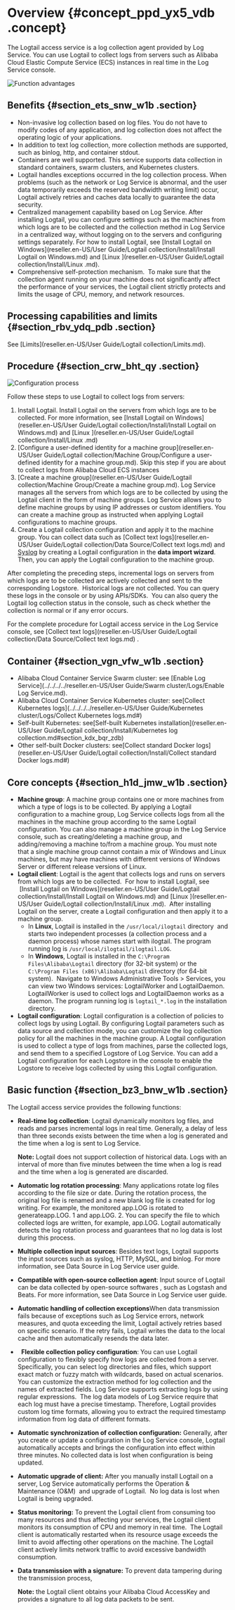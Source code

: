 # Overview {#concept_ppd_yx5_vdb .concept}

The Logtail access service is a log collection agent provided by Log Service. You can use Logtail to collect logs from servers such as Alibaba Cloud Elastic Compute Service \(ECS\) instances in real time in the Log Service console.

![](images/2650_en-US.png "Function advantages")

## Benefits {#section_ets_snw_w1b .section}

-   Non-invasive log collection based on log files. You do not have to modify codes of any application, and log collection does not affect the operating logic of your applications.
-   In addition to text log collection, more collection methods are supported, such as binlog, http, and container stdout.
-   Containers are well supported. This service supports data collection in standard containers, swarm clusters, and Kubernetes clusters.
-   Logtail handles exceptions occurred in the log collection process. When problems \(such as the network or Log Service is abnormal, and the user data temporarily exceeds the reserved bandwidth writing limit\) occur, Logtail actively retries and caches data locally to guarantee the data security.
-   Centralized management capability based on Log Service. After installing Logtail, you can configure settings such as the machines from which logs are to be collected and the collection method in Log Service in a centralized way, without logging on to the servers and configuring settings separately. For how to install Logtail, see [Install Logtail on Windows](reseller.en-US/User Guide/Logtail collection/Install/Install Logtail on Windows.md) and [Linux ](reseller.en-US/User Guide/Logtail collection/Install/Linux .md).
-   Comprehensive self-protection mechanism.  To make sure that the collection agent running on your machine does not significantly affect the performance of your services, the Logtail client strictly protects and limits the usage of CPU, memory, and network resources.

## Processing capabilities and limits {#section_rbv_ydq_pdb .section}

See [Limits](reseller.en-US/User Guide/Logtail collection/Limits.md).

## Procedure {#section_crw_bht_qy .section}

![](images/2652_en-US.png "Configuration process")

Follow these steps to use Logtail to collect logs from servers:

1.  Install Logtail. Install Logtail on the servers from which logs are to be collected. For more information, see [Install Logtail on Windows](reseller.en-US/User Guide/Logtail collection/Install/Install Logtail on Windows.md) and [Linux ](reseller.en-US/User Guide/Logtail collection/Install/Linux .md)
2.  [Configure a user-defined identity for a machine group](reseller.en-US/User Guide/Logtail collection/Machine Group/Configure a user-defined identity for a machine group.md). Skip this step if you are about to collect logs from Alibaba Cloud ECS instances
3.  [Create a machine group](reseller.en-US/User Guide/Logtail collection/Machine Group/Create a machine group.md). Log Service manages all the servers from which logs are to be collected by using the Logtail client in the form of machine groups. Log Service allows you to define machine groups by using IP addresses or custom identifiers. You can create a machine group as instructed when applying Logtail configurations to machine groups.
4.  Create a Logtail collection configuration and apply it to the machine group. You can collect data such as [Collect text logs](reseller.en-US/User Guide/Logtail collection/Data Source/Collect text logs.md) and [Syslog](reseller.en-US//Syslog.md) by creating a Logtail configuration in the **data import wizard**. Then, you can apply the Logtail configuration to the machine group.

After completing the preceding steps, incremental logs on servers from which logs are to be collected are actively collected and sent to the corresponding Logstore.  Historical logs are not collected. You can query these logs in the console or by using APIs/SDKs.  You can also query the Logtail log collection status in the console, such as check whether the collection is normal or if any error occurs.

For the complete procedure for Logtail access service in the Log Service console, see [Collect text logs](reseller.en-US/User Guide/Logtail collection/Data Source/Collect text logs.md) .

## Container {#section_vgn_vfw_w1b .section}

-   Alibaba Cloud Container Service Swarm cluster: see [Enable Log Service](../../../../reseller.en-US/User Guide/Swarm cluster/Logs/Enable Log Service.md).
-   Alibaba Cloud Container Service Kubernetes cluster: see[Collect Kubernetes logs](../../../../reseller.en-US/User Guide/Kubernetes cluster/Logs/Collect Kubernetes logs.md#)
-   Self-built Kubernetes: see[Self-built Kubernetes installation](reseller.en-US/User Guide/Logtail collection/Install/Kubernetes log collection.md#section_kdx_bqr_zdb)
-   Other self-built Docker clusters: see[Collect standard Docker logs](reseller.en-US/User Guide/Logtail collection/Install/Collect standard Docker logs.md#)

## Core concepts {#section_h1d_jmw_w1b .section}

-   **Machine group**: A machine group contains one or more machines from which a type of logs is to be collected. By applying a Logtail configuration to a machine group, Log Service collects logs from all the machines in the machine group according to the same Logtail configuration. You can also manage a machine group in the Log Service console, such as creating/deleting a machine group, and adding/removing a machine to/from a machine group. You must note that a single machine group cannot contain a mix of Windows and Linux machines, but may have machines with different versions of Windows Server or different release versions of Linux.
-   **Logtail client**: Logtail is the agent that collects logs and runs on servers from which logs are to be collected.  For how to install Logtail, see  [Install Logtail on Windows](reseller.en-US/User Guide/Logtail collection/Install/Install Logtail on Windows.md) and [Linux ](reseller.en-US/User Guide/Logtail collection/Install/Linux .md).  After installing Logtail on the server, create a Logtail configuration and then apply it to a machine group.
    -   In **Linux**, Logtail is installed in the `/usr/local/ilogtail` directory  and starts two independent processes \(a collection process and a daemon process\) whose names start with ilogtail. The program running log is `/usr/local/ilogtail/ilogtail.LOG`.
    -   In **Windows**, Logtail is installed in the `C:\Program Files\Alibaba\Logtail` directory \(for 32-bit system\) or the `C:\Program Files (x86)\Alibaba\Logtail` directory \(for 64-bit system\).  Navigate to Windows Administrative Tools \> Services, you can view two Windows services: LogtailWorker and LogtailDaemon. LogtailWorker is used to collect logs and LogtailDaemon works as a daemon. The program running log is `logtail_*.log` in the installation directory.
-   **Logtail configuration**: Logtail configuration is a collection of policies to collect logs by using Logtail. By configuring Logtail parameters such as data source and collection mode, you can customize the log collection policy for all the machines in the machine group. A Logtail configuration is used to collect a type of logs from machines, parse the collected logs, and send them to a specified Logstore of Log Service. You can add a Logtail configuration for each Logstore in the console to enable the Logstore to receive logs collected by using this Logtail configuration.

## Basic function {#section_bz3_bnw_w1b .section}

The Logtail access service provides the following functions:

-   **Real-time log collection**: Logtail dynamically monitors log files, and reads and parses incremental logs in real time. Generally, a delay of less than three seconds exists between the time when a log is generated and the time when a log is sent to Log Service.

    **Note:** Logtail does not support collection of historical data. Logs with an interval of more than five minutes between the time when a log is read and the time when a log is generated are discarded.

-   **Automatic log rotation processing**: Many applications rotate log files according to the file size or date. During the rotation process, the original log file is renamed and a new blank log file is created for log writing. For example, the monitored app.LOG is rotated to generateapp.LOG. 1 and app.LOG. 2. You can specify the file to which collected logs are written, for example, app.LOG. Logtail automatically detects the log rotation process and guarantees that no log data is lost during this process.
-   **Multiple collection input sources**: Besides text logs, Logtail supports the input sources such as syslog, HTTP, MySQL, and binlog. For more information, see Data Source in Log Service user guide.
-   **Compatible with open-source collection agent**: Input source of Logtail can be data collected by open-source softwares , such as Logstash and Beats. For more information, see Data Source in Log Service user guide.
-   **Automatic handling of collection exceptions**When data transmission fails because of exceptions such as Log Service errors, network measures, and quota exceeding the limit, Logtail actively retries based on specific scenario. If the retry fails, Logtail writes the data to the local cache and then automatically resends the data later. 
-     **Flexible collection policy configuration**: You can use Logtail configuration to flexibly specify how logs are collected from a server. Specifically, you can select log directories and files, which support exact match or fuzzy match with wildcards, based on actual scenarios. You can customize the extraction method for log collection and the names of extracted fields. Log Service supports extracting logs by using regular expressions.  The log data models of Log Service require that each log must have a precise timestamp. Therefore, Logtail provides custom log time formats, allowing you to extract the required timestamp information from log data of different formats.
-   **Automatic synchronization of collection configuration:** Generally, after you create or update a configuration in the Log Service console, Logtail automatically accepts and brings the configuration into effect within three minutes. No collected data is lost when configuration is being updated.
-   **Automatic upgrade of client:** After you manually install Logtail on a server, Log Service automatically performs the Operation & Maintenance \(O&M\)  and upgrade of Logtail.  No log data is lost when Logtail is being upgraded.
-   **Status monitoring:** To prevent the Logtail client from consuming too many resources and thus affecting your services, the Logtail client monitors its consumption of CPU and memory in real time.  The Logtail client is automatically restarted when its resource usage exceeds the limit to avoid affecting other operations on the machine. The Logtail client actively limits network traffic to avoid excessive bandwidth consumption.
-   **Data transmission with a signature:** To prevent data tampering during the transmission process,

    **Note:** the Logtail client obtains your Alibaba Cloud AccessKey and provides a signature to all log data packets to be sent.


